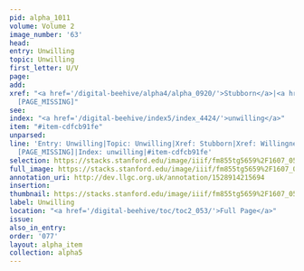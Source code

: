 ```yaml
---
pid: alpha_1011
volume: Volume 2
image_number: '63'
head: 
entry: Unwilling
topic: Unwilling
first_letter: U/V
page: 
add: 
xref: "<a href='/digital-beehive/alpha4/alpha_0920/'>Stubborn</a>|<a href='/digital-beehive/alpha5/alpha_1036/'>Willingness</a>|782
  [PAGE_MISSING]"
see: 
index: "<a href='/digital-beehive/index5/index_4424/'>unwilling</a>"
item: "#item-cdfcb91fe"
unparsed: 
line: 'Entry: Unwilling|Topic: Unwilling|Xref: Stubborn|Xref: Willingness|Xref: 782
  [PAGE_MISSING]|Index: unwilling|#item-cdfcb91fe'
selection: https://stacks.stanford.edu/image/iiif/fm855tg5659%2F1607_0530/318,237,3046,432/full/0/default.jpg
full_image: https://stacks.stanford.edu/image/iiif/fm855tg5659%2F1607_0530/full/full/0/default.jpg
annotation_uri: http://dev.llgc.org.uk/annotation/1528914215694
insertion: 
thumbnail: https://stacks.stanford.edu/image/iiif/fm855tg5659%2F1607_0530/318,237,600,180/250,/0/default.jpg
label: Unwilling
location: "<a href='/digital-beehive/toc/toc2_053/'>Full Page</a>"
issue: 
also_in_entry: 
order: '077'
layout: alpha_item
collection: alpha5
---
```

